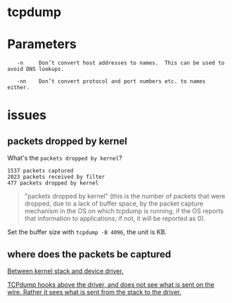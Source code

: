 tcpdump
================================
# Parameters

       -n     Don’t convert host addresses to names.  This can be used to avoid DNS lookups.

       -nn    Don’t convert protocol and port numbers etc. to names either.
       

# issues
## packets dropped by kernel
What's the `packets dropped by kernel`?
```
1537 packets captured
2023 packets received by filter
477 packets dropped by kernel
```
> "packets dropped by kernel" (this is the number of packets that were dropped, due to a lack of buffer space, by the packet capture mechanism in the OS on which tcpdump is running, if the OS reports that information to applications; if not, it will be reported as 0).

Set the buffer size with `tcpdump -B 4096`, the unit is KB.

## where does the packets be captured
[Between kernel stack and device driver.](http://www.cubrid.org/blog/dev-platform/understanding-tcp-ip-network-stack/)

[TCPdump hooks above the driver, and does not see what is sent on the wire. Rather it sees what is sent from the stack to the driver.](https://www.myricom.com/software/myri10ge/349-when-i-view-traffic-with-tcpdump-why-do-i-see-packets-larger-than-the-mtu.html)
